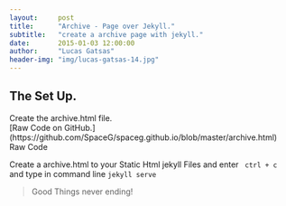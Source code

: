 ```yaml
---
layout:     post
title:      "Archive - Page over Jekyll."
subtitle:   "create a archive page with jekyll."
date:       2015-01-03 12:00:00
author:     "Lucas Gatsas"
header-img: "img/lucas-gatsas-14.jpg"
---
```

<h2 class="section-heading">The Set Up.</h2>
Create the archive.html file.

<script src="https://gist.github.com/SpaceG/a649063bf0379f3ce3b6.js"></script>
<br>
[Raw Code on GitHub.](https://github.com/SpaceG/spaceg.github.io/blob/master/archive.html) Raw Code

Create a archive.html to your Static Html jekyll Files and enter <code> ctrl + c </code> and type in command line <code>jekyll serve </code>

<blockquote>Good Things never ending!</blockquote>


<!--

<a href="#">
    <img src="{{ site.baseurl }}/img/post-sample-image.jpg" alt="Post Sample Image">
</a> -->



